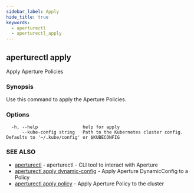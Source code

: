 ```yaml
---
sidebar_label: Apply
hide_title: true
keywords:
  - aperturectl
  - aperturectl_apply
---
```


## aperturectl apply

Apply Aperture Policies

### Synopsis

Use this command to apply the Aperture Policies.

### Options

```
  -h, --help                 help for apply
      --kube-config string   Path to the Kubernetes cluster config. Defaults to '~/.kube/config' or $KUBECONFIG
```

### SEE ALSO

- [aperturectl](/reference/aperturectl/aperturectl.md) - aperturectl - CLI tool
  to interact with Aperture
- [aperturectl apply dynamic-config](/reference/aperturectl/apply/dynamic-config/dynamic-config.md) -
  Apply Aperture DynamicConfig to a Policy
- [aperturectl apply policy](/reference/aperturectl/apply/policy/policy.md) -
  Apply Aperture Policy to the cluster
